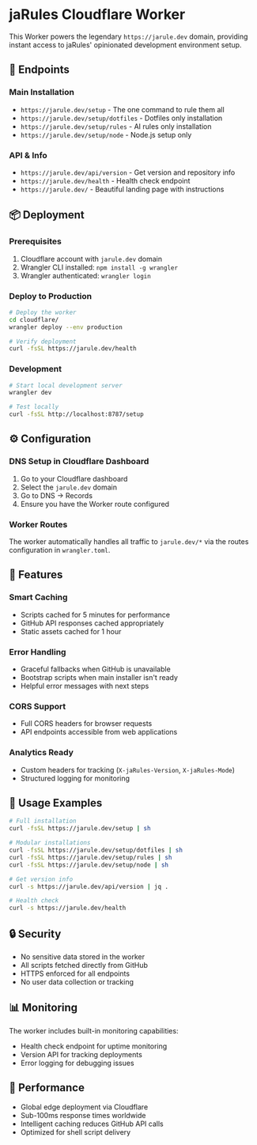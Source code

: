 # jaRules Cloudflare Worker

This Worker powers the legendary `https://jarule.dev` domain, providing instant access to jaRules' opinionated development environment setup.

## 🚀 Endpoints

### Main Installation
- `https://jarule.dev/setup` - The one command to rule them all
- `https://jarule.dev/setup/dotfiles` - Dotfiles only installation
- `https://jarule.dev/setup/rules` - AI rules only installation  
- `https://jarule.dev/setup/node` - Node.js setup only

### API & Info
- `https://jarule.dev/api/version` - Get version and repository info
- `https://jarule.dev/health` - Health check endpoint
- `https://jarule.dev/` - Beautiful landing page with instructions

## 📦 Deployment

### Prerequisites
1. Cloudflare account with `jarule.dev` domain
2. Wrangler CLI installed: `npm install -g wrangler`
3. Wrangler authenticated: `wrangler login`

### Deploy to Production
```bash
# Deploy the worker
cd cloudflare/
wrangler deploy --env production

# Verify deployment
curl -fsSL https://jarule.dev/health
```

### Development
```bash
# Start local development server
wrangler dev

# Test locally
curl -fsSL http://localhost:8787/setup
```

## ⚙️ Configuration

### DNS Setup in Cloudflare Dashboard
1. Go to your Cloudflare dashboard
2. Select the `jarule.dev` domain
3. Go to DNS → Records
4. Ensure you have the Worker route configured

### Worker Routes
The worker automatically handles all traffic to `jarule.dev/*` via the routes configuration in `wrangler.toml`.

## 🔧 Features

### Smart Caching
- Scripts cached for 5 minutes for performance
- GitHub API responses cached appropriately
- Static assets cached for 1 hour

### Error Handling
- Graceful fallbacks when GitHub is unavailable
- Bootstrap scripts when main installer isn't ready
- Helpful error messages with next steps

### CORS Support
- Full CORS headers for browser requests
- API endpoints accessible from web applications

### Analytics Ready
- Custom headers for tracking (`X-jaRules-Version`, `X-jaRules-Mode`)
- Structured logging for monitoring

## 🎯 Usage Examples

```bash
# Full installation
curl -fsSL https://jarule.dev/setup | sh

# Modular installations
curl -fsSL https://jarule.dev/setup/dotfiles | sh
curl -fsSL https://jarule.dev/setup/rules | sh
curl -fsSL https://jarule.dev/setup/node | sh

# Get version info
curl -s https://jarule.dev/api/version | jq .

# Health check
curl -s https://jarule.dev/health
```

## 🔒 Security

- No sensitive data stored in the worker
- All scripts fetched directly from GitHub
- HTTPS enforced for all endpoints
- No user data collection or tracking

## 📊 Monitoring

The worker includes built-in monitoring capabilities:
- Health check endpoint for uptime monitoring
- Version API for tracking deployments
- Error logging for debugging issues

## 🚀 Performance

- Global edge deployment via Cloudflare
- Sub-100ms response times worldwide
- Intelligent caching reduces GitHub API calls
- Optimized for shell script delivery